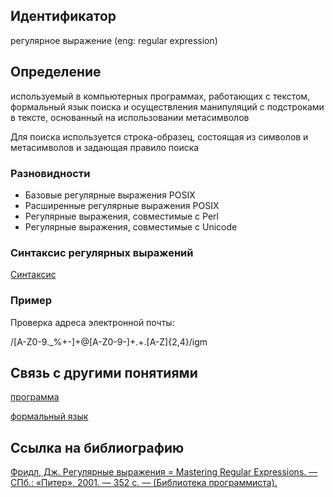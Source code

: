 ## Идентификатор

регулярное выражение (eng: regular expression)

## Определение

используемый в компьютерных программах, работающих с текстом, формальный язык поиска и 
осуществления манипуляций с подстроками в тексте, основанный на использовании метасимволов

Для поиска используется строка-образец, состоящая из символов и метасимволов и задающая правило поиска

### Разновидности

* Базовые регулярные выражения POSIX
* Расширенные регулярные выражения POSIX
* Регулярные выражения, совместимые с Perl
* Регулярные выражения, совместимые с Unicode

### Синтаксис регулярных выражений

[Синтаксис](https://medium.com/nuances-of-programming/%D1%88%D0%BF%D0%B0%D1%80%D0%B3%D0%B0%D0%BB%D0%BA%D0%B0-%D0%BF%D0%BE-%D1%80%D0%B5%D0%B3%D1%83%D0%BB%D1%8F%D1%80%D0%BD%D1%8B%D0%BC-%D0%B2%D1%8B%D1%80%D0%B0%D0%B6%D0%B5%D0%BD%D0%B8%D1%8F%D0%BC-%D0%B2-%D0%BF%D1%80%D0%B8%D0%BC%D0%B5%D1%80%D0%B0%D1%85-53820a5f3435)

### Пример

Проверка адреса электронной почты:

/[A-Z0-9._%+-]+@[A-Z0-9-]+.+.[A-Z]{2,4}/igm 

## Связь с другими понятиями

[программа](https://github.com/Dememedp/yapis-course/blob/main/concept/Program.md)

[формальный язык](https://github.com/Dememedp/yapis-course/blob/main/concept/Formal_Language.md)

## Ссылка на библиографию

[Фридл, Дж. Регулярные выражения = Mastering Regular Expressions. — СПб.: «Питер», 2001. — 352 с. — (Библиотека программиста).](https://github.com/Dememedp/yapis-course/blob/main/bibliography/Oxford-OxfordLD-Source.md)
